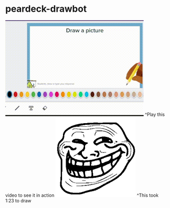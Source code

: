 # peardeck-drawbot
<img src="mariodrawing.gif"></img>
^Play this video to see it in action
<img src="pixelart.png"></img>
^This took 1:23 to draw
